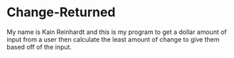 # Change-Returned
My name is Kain Reinhardt and this is my program to get a dollar  amount of input from a user then calculate the least amount of  change to give them based off of the input.
